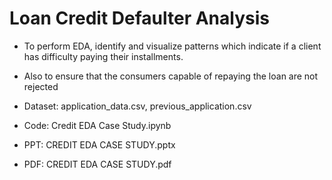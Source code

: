 # Loan Credit Defaulter Analysis
- To perform EDA, identify and visualize patterns which indicate if a client has difficulty paying their installments.
- Also to ensure that the consumers capable of repaying the loan are not rejected

- Dataset: application_data.csv, previous_application.csv 
- Code: Credit EDA Case Study.ipynb
- PPT: CREDIT EDA CASE STUDY.pptx
- PDF: CREDIT EDA CASE STUDY.pdf
